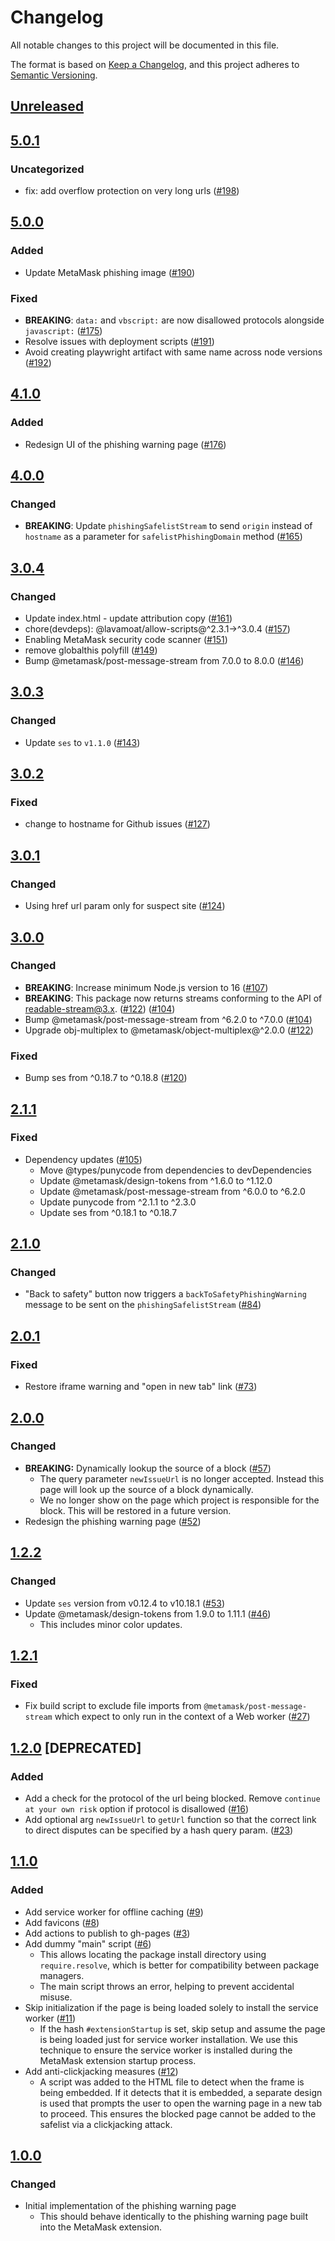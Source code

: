 # Changelog

All notable changes to this project will be documented in this file.

The format is based on [Keep a Changelog](https://keepachangelog.com/en/1.0.0/),
and this project adheres to [Semantic Versioning](https://semver.org/spec/v2.0.0.html).

## [Unreleased]

## [5.0.1]

### Uncategorized

- fix: add overflow protection on very long urls ([#198](https://github.com/MetaMask/phishing-warning/pull/198))

## [5.0.0]

### Added

- Update MetaMask phishing image ([#190](https://github.com/MetaMask/phishing-warning/pull/190))

### Fixed

- **BREAKING**: `data:` and `vbscript:` are now disallowed protocols alongside `javascript:` ([#175](https://github.com/MetaMask/phishing-warning/pull/175))
- Resolve issues with deployment scripts ([#191](https://github.com/MetaMask/phishing-warning/pull/191))
- Avoid creating playwright artifact with same name across node versions ([#192](https://github.com/MetaMask/phishing-warning/pull/192))

## [4.1.0]

### Added

- Redesign UI of the phishing warning page ([#176](https://github.com/MetaMask/phishing-warning/pull/176))

## [4.0.0]

### Changed

- **BREAKING**: Update `phishingSafelistStream` to send `origin` instead of `hostname` as a parameter for `safelistPhishingDomain` method ([#165](https://github.com/MetaMask/phishing-warning/pull/165))

## [3.0.4]

### Changed

- Update index.html - update attribution copy ([#161](https://github.com/MetaMask/phishing-warning/pull/161))
- chore(devdeps): @lavamoat/allow-scripts@^2.3.1->^3.0.4 ([#157](https://github.com/MetaMask/phishing-warning/pull/157))
- Enabling MetaMask security code scanner ([#151](https://github.com/MetaMask/phishing-warning/pull/151))
- remove globalthis polyfill ([#149](https://github.com/MetaMask/phishing-warning/pull/149))
- Bump @metamask/post-message-stream from 7.0.0 to 8.0.0 ([#146](https://github.com/MetaMask/phishing-warning/pull/146))

## [3.0.3]

### Changed

- Update `ses` to `v1.1.0` ([#143](https://github.com/MetaMask/phishing-warning/pull/143))

## [3.0.2]

### Fixed

- change to hostname for Github issues ([#127](https://github.com/MetaMask/phishing-warning/pull/127))

## [3.0.1]

### Changed

- Using href url param only for suspect site ([#124](https://github.com/MetaMask/phishing-warning/pull/124))

## [3.0.0]

### Changed

- **BREAKING**: Increase minimum Node.js version to 16 ([#107](https://github.com/MetaMask/phishing-warning/pull/107))
- **BREAKING**: This package now returns streams conforming to the API of readable-stream@3.x. ([#122](https://github.com/MetaMask/phishing-warning/pull/122)) ([#104](https://github.com/MetaMask/phishing-warning/pull/104))
- Bump @metamask/post-message-stream from ^6.2.0 to ^7.0.0 ([#104](https://github.com/MetaMask/phishing-warning/pull/104))
- Upgrade obj-multiplex to @metamask/object-multiplex@^2.0.0 ([#122](https://github.com/MetaMask/phishing-warning/pull/122))

### Fixed

- Bump ses from ^0.18.7 to ^0.18.8 ([#120](https://github.com/MetaMask/phishing-warning/pull/120))

## [2.1.1]

### Fixed

- Dependency updates ([#105](https://github.com/MetaMask/phishing-warning/pull/105))
  - Move @types/punycode from dependencies to devDependencies
  - Update @metamask/design-tokens from ^1.6.0 to ^1.12.0
  - Update @metamask/post-message-stream from ^6.0.0 to ^6.2.0
  - Update punycode from ^2.1.1 to ^2.3.0
  - Update ses from ^0.18.1 to ^0.18.7

## [2.1.0]

### Changed

- "Back to safety" button now triggers a `backToSafetyPhishingWarning` message to be sent on the `phishingSafelistStream` ([#84](https://github.com/MetaMask/phishing-warning/pull/84))

## [2.0.1]

### Fixed

- Restore iframe warning and "open in new tab" link ([#73](https://github.com/MetaMask/phishing-warning/pull/73))

## [2.0.0]

### Changed

- **BREAKING:** Dynamically lookup the source of a block ([#57](https://github.com/MetaMask/phishing-warning/pull/57))
  - The query parameter `newIssueUrl` is no longer accepted. Instead this page will look up the source of a block dynamically.
  - We no longer show on the page which project is responsible for the block. This will be restored in a future version.
- Redesign the phishing warning page ([#52](https://github.com/MetaMask/phishing-warning/pull/52))

## [1.2.2]

### Changed

- Update `ses` version from v0.12.4 to v10.18.1 ([#53](https://github.com/MetaMask/phishing-warning/pull/53))
- Update @metamask/design-tokens from 1.9.0 to 1.11.1 ([#46](https://github.com/MetaMask/phishing-warning/pull/46))
  - This includes minor color updates.

## [1.2.1]

### Fixed

- Fix build script to exclude file imports from `@metamask/post-message-stream` which expect to only run in the context of a Web worker ([#27](https://github.com/MetaMask/phishing-warning/pull/27))

## [1.2.0] [DEPRECATED]

### Added

- Add a check for the protocol of the url being blocked. Remove `continue at your own risk` option if protocol is disallowed ([#16](https://github.com/MetaMask/phishing-warning/pull/16))
- Add optional arg `newIssueUrl` to `getUrl` function so that the correct link to direct disputes can be specified by a hash query param. ([#23](https://github.com/MetaMask/phishing-warning/pull/23))

## [1.1.0]

### Added

- Add service worker for offline caching ([#9](https://github.com/MetaMask/phishing-warning/pull/9))
- Add favicons ([#8](https://github.com/MetaMask/phishing-warning/pull/8))
- Add actions to publish to gh-pages ([#3](https://github.com/MetaMask/phishing-warning/pull/3))
- Add dummy "main" script ([#6](https://github.com/MetaMask/phishing-warning/pull/6))
  - This allows locating the package install directory using `require.resolve`, which is better for compatibility between package managers.
  - The main script throws an error, helping to prevent accidental misuse.
- Skip initialization if the page is being loaded solely to install the service worker ([#11](https://github.com/MetaMask/phishing-warning/pull/11))
  - If the hash `#extensionStartup` is set, skip setup and assume the page is being loaded just for service worker installation. We use this technique to ensure the service worker is installed during the MetaMask extension startup process.
- Add anti-clickjacking measures ([#12](https://github.com/MetaMask/phishing-warning/pull/12))
  - A script was added to the HTML file to detect when the frame is being embedded. If it detects that it is embedded, a separate design is used that prompts the user to open the warning page in a new tab to proceed. This ensures the blocked page cannot be added to the safelist via a clickjacking attack.

## [1.0.0]

### Changed

- Initial implementation of the phishing warning page
  - This should behave identically to the phishing warning page built into the MetaMask extension.

[Unreleased]: https://github.com/MetaMask/phishing-warning/compare/v5.0.1...HEAD
[5.0.1]: https://github.com/MetaMask/phishing-warning/compare/v5.0.0...v5.0.1
[5.0.0]: https://github.com/MetaMask/phishing-warning/compare/v4.1.0...v5.0.0
[4.1.0]: https://github.com/MetaMask/phishing-warning/compare/v4.0.0...v4.1.0
[4.0.0]: https://github.com/MetaMask/phishing-warning/compare/v3.0.4...v4.0.0
[3.0.4]: https://github.com/MetaMask/phishing-warning/compare/v3.0.3...v3.0.4
[3.0.3]: https://github.com/MetaMask/phishing-warning/compare/v3.0.2...v3.0.3
[3.0.2]: https://github.com/MetaMask/phishing-warning/compare/v3.0.1...v3.0.2
[3.0.1]: https://github.com/MetaMask/phishing-warning/compare/v3.0.0...v3.0.1
[3.0.0]: https://github.com/MetaMask/phishing-warning/compare/v2.1.1...v3.0.0
[2.1.1]: https://github.com/MetaMask/phishing-warning/compare/v2.1.0...v2.1.1
[2.1.0]: https://github.com/MetaMask/phishing-warning/compare/v2.0.1...v2.1.0
[2.0.1]: https://github.com/MetaMask/phishing-warning/compare/v2.0.0...v2.0.1
[2.0.0]: https://github.com/MetaMask/phishing-warning/compare/v1.2.2...v2.0.0
[1.2.2]: https://github.com/MetaMask/phishing-warning/compare/v1.2.1...v1.2.2
[1.2.1]: https://github.com/MetaMask/phishing-warning/compare/v1.2.0...v1.2.1
[1.2.0]: https://github.com/MetaMask/phishing-warning/compare/v1.1.0...v1.2.0
[1.1.0]: https://github.com/MetaMask/phishing-warning/compare/v1.0.0...v1.1.0
[1.0.0]: https://github.com/MetaMask/phishing-warning/releases/tag/v1.0.0
